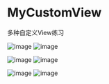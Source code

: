 # MyCustomView
多种自定义View练习

![image](MyCustomView/app/src/main/res/myres/3DA712B19739954A1F7287E86BACC51B.jpg)  ![image](MyCustomView/app/src/main/res/myres/C83471BD93450ED0BFAA74938D62C058.jpg)

![image](MyCustomView/app/src/main/res/myres/F271D2C8B3B26442338E8CB967876284.jpg)  ![image](MyCustomView/app/src/main/res/myres/ciclerImage.jpg)

![image](MyCustomView/app/src/main/res/myres/animate.gif)  ![image](MyCustomView/app/src/main/res/myres/MaterialEt.gif)
